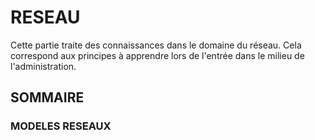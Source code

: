 # RESEAU

Cette partie traite des connaissances dans le domaine du réseau. Cela correspond aux principes à apprendre lors de l'entrée dans le milieu de l'administration.

## SOMMAIRE

### MODELES RESEAUX

